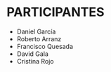 # PARTICIPANTES #

* Daniel García 
* Roberto Arranz
* Francisco Quesada
* David Gala
* Cristina Rojo